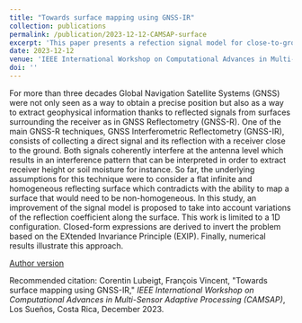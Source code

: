```yaml
---
title: "Towards surface mapping using GNSS-IR"
collection: publications
permalink: /publication/2023-12-12-CAMSAP-surface
excerpt: 'This paper presents a refection signal model for close-to-ground GNSS-IR scenarios. This model allows to map reflection coefficients of the reflecting surface.'
date: 2023-12-12
venue: 'IEEE International Workshop on Computational Advances in Multi-Sensor Adaptive Processing (CAMSAP)'
doi: ''
---
```

For more than three decades Global Navigation Satellite Systems (GNSS) were not only seen as a way to obtain a precise position but also as a way to extract geophysical information thanks to reflected signals from surfaces surrounding the receiver as in GNSS Reflectometry (GNSS-R). One of the main GNSS-R techniques, GNSS Interferometric Reflectometry (GNSS-IR), consists of collecting a direct signal and its reflection with a receiver close to the ground. Both signals coherently interfere at the antenna level which results in an interference pattern that can be interpreted in order to extract receiver height or soil moisture for instance. So far, the underlying assumptions for this technique were to consider a flat infinite and homogeneous reflecting surface which contradicts with the ability to map a surface that would need to be non-homogeneous. In this study, an improvement of the signal model is proposed to take into account variations of the reflection coefficient along the surface. This work is limited to a 1D configuration. Closed-form expressions are derived to invert the problem based on the EXtended Invariance Principle (EXIP). Finally, numerical results illustrate this approach.

[Author version](http://clubeigt.github.io/files/2023_CAMSAP_surface.pdf)

Recommended citation: Corentin Lubeigt, François Vincent, &quot;Towards surface mapping using GNSS-IR,&quot; <i>IEEE International Workshop on Computational Advances in Multi-Sensor Adaptive Processing (CAMSAP)</i>, Los Sueños, Costa Rica, December 2023.

